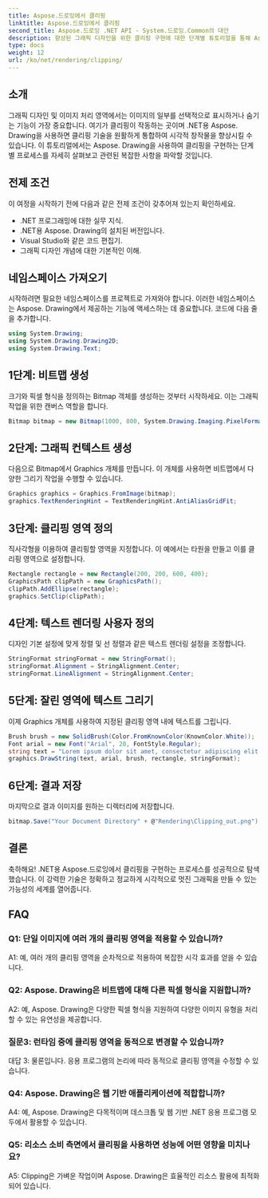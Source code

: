 ```yaml
---
title: Aspose.드로잉에서 클리핑
linktitle: Aspose.드로잉에서 클리핑
second_title: Aspose.드로잉 .NET API - System.드로잉.Common의 대안
description: 향상된 그래픽 디자인을 위한 클리핑 구현에 대한 단계별 튜토리얼을 통해 Aspose. Drawing for .NET의 강력한 기능을 살펴보세요.
type: docs
weight: 12
url: /ko/net/rendering/clipping/
---
```

## 소개

그래픽 디자인 및 이미지 처리 영역에서는 이미지의 일부를 선택적으로 표시하거나 숨기는 기능이 가장 중요합니다. 여기가 클리핑이 작동하는 곳이며 .NET용 Aspose. Drawing을 사용하면 클리핑 기술을 원활하게 통합하여 시각적 창작물을 향상시킬 수 있습니다. 이 튜토리얼에서는 Aspose. Drawing을 사용하여 클리핑을 구현하는 단계별 프로세스를 자세히 살펴보고 관련된 복잡한 사항을 파악할 것입니다.

## 전제 조건

이 여정을 시작하기 전에 다음과 같은 전제 조건이 갖추어져 있는지 확인하세요.

- .NET 프로그래밍에 대한 실무 지식.
- .NET용 Aspose. Drawing의 설치된 버전입니다.
- Visual Studio와 같은 코드 편집기.
- 그래픽 디자인 개념에 대한 기본적인 이해.

## 네임스페이스 가져오기

시작하려면 필요한 네임스페이스를 프로젝트로 가져와야 합니다. 이러한 네임스페이스는 Aspose. Drawing에서 제공하는 기능에 액세스하는 데 중요합니다. 코드에 다음 줄을 추가합니다.

```csharp
using System.Drawing;
using System.Drawing.Drawing2D;
using System.Drawing.Text;
```

## 1단계: 비트맵 생성

크기와 픽셀 형식을 정의하는 Bitmap 객체를 생성하는 것부터 시작하세요. 이는 그래픽 작업을 위한 캔버스 역할을 합니다. 

```csharp
Bitmap bitmap = new Bitmap(1000, 800, System.Drawing.Imaging.PixelFormat.Format32bppPArgb);
```

## 2단계: 그래픽 컨텍스트 생성

다음으로 Bitmap에서 Graphics 개체를 만듭니다. 이 개체를 사용하면 비트맵에서 다양한 그리기 작업을 수행할 수 있습니다.

```csharp
Graphics graphics = Graphics.FromImage(bitmap);
graphics.TextRenderingHint = TextRenderingHint.AntiAliasGridFit;
```

## 3단계: 클리핑 영역 정의

직사각형을 이용하여 클리핑할 영역을 지정합니다. 이 예에서는 타원을 만들고 이를 클리핑 영역으로 설정합니다.

```csharp
Rectangle rectangle = new Rectangle(200, 200, 600, 400);
GraphicsPath clipPath = new GraphicsPath();
clipPath.AddEllipse(rectangle);
graphics.SetClip(clipPath);
```

## 4단계: 텍스트 렌더링 사용자 정의

디자인 기본 설정에 맞게 정렬 및 선 정렬과 같은 텍스트 렌더링 설정을 조정합니다.

```csharp
StringFormat stringFormat = new StringFormat();
stringFormat.Alignment = StringAlignment.Center;
stringFormat.LineAlignment = StringAlignment.Center;
```

## 5단계: 잘린 영역에 텍스트 그리기

이제 Graphics 개체를 사용하여 지정된 클리핑 영역 내에 텍스트를 그립니다.

```csharp
Brush brush = new SolidBrush(Color.FromKnownColor(KnownColor.White));
Font arial = new Font("Arial", 20, FontStyle.Regular);
string text = "Lorem ipsum dolor sit amet, consectetur adipiscing elit. ..."; // (간결함을 위해 텍스트가 잘렸습니다.)
graphics.DrawString(text, arial, brush, rectangle, stringFormat);
```

## 6단계: 결과 저장

마지막으로 결과 이미지를 원하는 디렉터리에 저장합니다.

```csharp
bitmap.Save("Your Document Directory" + @"Rendering\Clipping_out.png");
```

## 결론

축하해요! .NET용 Aspose.드로잉에서 클리핑을 구현하는 프로세스를 성공적으로 탐색했습니다. 이 강력한 기술은 정확하고 정교하게 시각적으로 멋진 그래픽을 만들 수 있는 가능성의 세계를 열어줍니다.

## FAQ

### Q1: 단일 이미지에 여러 개의 클리핑 영역을 적용할 수 있습니까?

A1: 예, 여러 개의 클리핑 영역을 순차적으로 적용하여 복잡한 시각 효과를 얻을 수 있습니다.

### Q2: Aspose. Drawing은 비트맵에 대해 다른 픽셀 형식을 지원합니까?

A2: 예, Aspose. Drawing은 다양한 픽셀 형식을 지원하여 다양한 이미지 유형을 처리할 수 있는 유연성을 제공합니다.

### 질문3: 런타임 중에 클리핑 영역을 동적으로 변경할 수 있습니까?

대답 3: 물론입니다. 응용 프로그램의 논리에 따라 동적으로 클리핑 영역을 수정할 수 있습니다.

### Q4: Aspose. Drawing은 웹 기반 애플리케이션에 적합합니까?

A4: 예, Aspose. Drawing은 다목적이며 데스크톱 및 웹 기반 .NET 응용 프로그램 모두에서 활용할 수 있습니다.

### Q5: 리소스 소비 측면에서 클리핑을 사용하면 성능에 어떤 영향을 미치나요?

A5: Clipping은 가벼운 작업이며 Aspose. Drawing은 효율적인 리소스 활용에 최적화되어 있습니다.